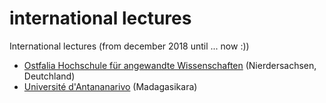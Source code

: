 # international lectures
International lectures (from december 2018 until ... now :))

* [Ostfalia Hochschule für angewandte Wissenschaften](https://www.ostfalia.de/) (Nierdersachsen, Deutchland)
* [Université d'Antananarivo](http://www.univ-antananarivo.mg) (Madagasikara)
